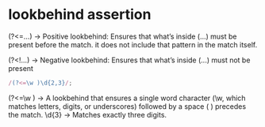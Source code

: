 # lookbehind assertion

(?<=...) → Positive lookbehind:
Ensures that what’s inside (...) must be present before the match.
it does not include that pattern in the match itself.

(?<!...) → Negative lookbehind:
Ensures that what’s inside (...) must not be present

```js
/(?<=\w )\d{2,3}/;
```

(?<=\w ) → A lookbehind that ensures a single word character (\w, which matches letters, digits, or underscores) followed by a space ( ) precedes the match.
\d{3} → Matches exactly three digits.
